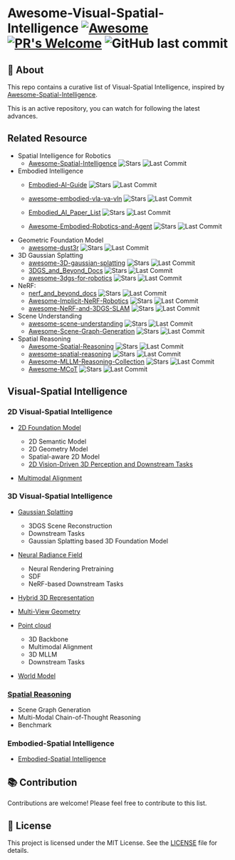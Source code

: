 # Awesome-Visual-Spatial-Intelligence [![Awesome](https://cdn.rawgit.com/sindresorhus/awesome/d7305f38d29fed78fa85652e3a63e154dd8e8829/media/badge.svg)](https://github.com/sindresorhus/awesome) [![PR's Welcome](https://img.shields.io/badge/PRs-welcome-brightgreen.svg?style=flat)](http://makeapullrequest.com) ![GitHub last commit](https://img.shields.io/github/last-commit/bobochow/Awesome-Visual-Spatial-Intelligence)

## 📖 About

This repo contains a curative list of Visual-Spatial Intelligence, inspired by [Awesome-Spatial-Intelligence](https://github.com/lif314/Awesome-Spatial-Intelligence).

This is an active repository, you can watch for following the latest advances.

## Related Resource
- Spatial Intelligence for Robotics
    - [Awesome-Spatial-Intelligence](https://github.com/lif314/Awesome-Spatial-Intelligence) ![Stars](https://img.shields.io/github/stars/lif314/Awesome-Spatial-Intelligence?style=social) ![Last Commit](https://img.shields.io/github/last-commit/lif314/Awesome-Spatial-Intelligence)
- Embodied Intelligence
    - [Embodied-AI-Guide](https://github.com/TianxingChen/Embodied-AI-Guide)  ![Stars](https://img.shields.io/github/stars/TianxingChen/Embodied-AI-Guide?style=social) ![Last Commit](https://img.shields.io/github/last-commit/TianxingChen/Embodied-AI-Guide)

    - [awesome-embodied-vla-va-vln](https://github.com/jonyzhang2023/awesome-embodied-vla-va-vln) ![Stars](https://img.shields.io/github/stars/jonyzhang2023/awesome-embodied-vla-va-vln?style=social) ![Last Commit](https://img.shields.io/github/last-commit/jonyzhang2023/awesome-embodied-vla-va-vln)

    - [Embodied_AI_Paper_List](https://github.com/HCPLab-SYSU/Embodied_AI_Paper_List) ![Stars](https://img.shields.io/github/stars/HCPLab-SYSU/Embodied_AI_Paper_List?style=social) ![Last Commit](https://img.shields.io/github/last-commit/HCPLab-SYSU/Embodied_AI_Paper_List)

    - [Awesome-Embodied-Robotics-and-Agent](https://github.com/zchoi/Awesome-Embodied-Robotics-and-Agent) ![Stars](https://img.shields.io/github/stars/zchoi/Awesome-Embodied-Robotics-and-Agent?style=social) ![Last Commit](https://img.shields.io/github/last-commit/zchoi/Awesome-Embodied-Robotics-and-Agent)
- Geometric Foundation Model
  - [awesome-dust3r](https://github.com/ruili3/awesome-dust3r) ![Stars](https://img.shields.io/github/stars/ruili3/awesome-dust3r?style=social) ![Last Commit](https://img.shields.io/github/last-commit/ruili3/awesome-dust3r)
- 3D Gaussian Splatting
  - [awesome-3D-gaussian-splatting](https://github.com/MrNeRF/awesome-3D-gaussian-splatting) ![Stars](https://img.shields.io/github/stars/MrNeRF/awesome-3D-gaussian-splatting?style=social) ![Last Commit](https://img.shields.io/github/last-commit/MrNeRF/awesome-3D-gaussian-splatting)
  - [3DGS_and_Beyond_Docs](https://github.com/yangjiheng/3DGS_and_Beyond_Docs) ![Stars](https://img.shields.io/github/stars/yangjiheng/3DGS_and_Beyond_Docs?style=social) ![Last Commit](https://img.shields.io/github/last-commit/yangjiheng/3DGS_and_Beyond_Docs)
  - [awesome-3dgs-for-robotics](https://github.com/dtc111111/awesome-3dgs-for-robotics) ![Stars](https://img.shields.io/github/stars/dtc111111/awesome-3dgs-for-robotics?style=social) ![Last Commit](https://img.shields.io/github/last-commit/dtc111111/awesome-3dgs-for-robotics)
- NeRF:
  - [nerf_and_beyond_docs](https://github.com/yangjiheng/nerf_and_beyond_docs) ![Stars](https://img.shields.io/github/stars/yangjiheng/nerf_and_beyond_docs?style=social) ![Last Commit](https://img.shields.io/github/last-commit/yangjiheng/nerf_and_beyond_docs)
  - [Awesome-Implicit-NeRF-Robotics](https://github.com/zubair-irshad/Awesome-Implicit-NeRF-Robotics) ![Stars](https://img.shields.io/github/stars/zubair-irshad/Awesome-Implicit-NeRF-Robotics?style=social) ![Last Commit](https://img.shields.io/github/last-commit/zubair-irshad/Awesome-Implicit-NeRF-Robotics)
  - [awesome-NeRF-and-3DGS-SLAM](https://github.com/3D-Vision-World/awesome-NeRF-and-3DGS-SLAM) ![Stars](https://img.shields.io/github/stars/3D-Vision-World/awesome-NeRF-and-3DGS-SLAM?style=social) ![Last Commit](https://img.shields.io/github/last-commit/3D-Vision-World/awesome-NeRF-and-3DGS-SLAM)
- Scene Understanding
  - [awesome-scene-understanding](https://github.com/bertjiazheng/awesome-scene-understanding) ![Stars](https://img.shields.io/github/stars/bertjiazheng/awesome-scene-understanding?style=social) ![Last Commit](https://img.shields.io/github/last-commit/bertjiazheng/awesome-scene-understanding)
  - [Awesome-Scene-Graph-Generation](https://github.com/ChocoWu/Awesome-Scene-Graph-Generation) ![Stars](https://img.shields.io/github/stars/ChocoWu/Awesome-Scene-Graph-Generation?style=social) ![Last Commit](https://img.shields.io/github/last-commit/ChocoWu/Awesome-Scene-Graph-Generation)
- Spatial Reasoning
  - [Awesome-Spatial-Reasoning](https://github.com/yyyybq/Awesome-Spatial-Reasoning) ![Stars](https://img.shields.io/github/stars/yyyybq/Awesome-Spatial-Reasoning?style=social) ![Last Commit](https://img.shields.io/github/last-commit/yyyybq/Awesome-Spatial-Reasoning)
  - [awesome-spatial-reasoning](https://github.com/arijitray1993/awesome-spatial-reasoning) ![Stars](https://img.shields.io/github/stars/arijitray1993/awesome-spatial-reasoning?style=social) ![Last Commit](https://img.shields.io/github/last-commit/arijitray1993/awesome-spatial-reasoning)
  - [Awesome-MLLM-Reasoning-Collection](https://github.com/lwpyh/Awesome-MLLM-Reasoning-Collection) ![Stars](https://img.shields.io/github/stars/lwpyh/Awesome-MLLM-Reasoning-Collection?style=social) ![Last Commit](https://img.shields.io/github/last-commit/lwpyh/Awesome-MLLM-Reasoning-Collection)
  - [Awesome-MCoT](https://github.com/yaotingwangofficial/Awesome-MCoT) ![Stars](https://img.shields.io/github/stars/yaotingwangofficial/Awesome-MCoT?style=social) ![Last Commit](https://img.shields.io/github/last-commit/yaotingwangofficial/Awesome-MCoT)
## Visual-Spatial Intelligence

### 2D Visual-Spatial Intelligence

- [2D Foundation Model](./topics/2D_Foundation_Model.md)
    - 2D Semantic Model
    - 2D Geometry Model
    - Spatial-aware 2D Model
    - [2D Vision-Driven 3D Perception and Downstream Tasks](./topics/2D_Downstream_Tasks.md)

- [Multimodal Alignment](./topics/Multimodal_Alignment.md)


### 3D Visual-Spatial Intelligence

- [Gaussian Splatting](./topics/Gaussian_Splatting.md)
    - 3DGS Scene Reconstruction
    - Downstream Tasks
    - Gaussian Splatting based 3D Foundation Model
- [Neural Radiance Field](./topics/Neural_Radiance_Field.md)
    - Neural Rendering Pretraining
    - SDF
    - NeRF-based Downstream Tasks
- [Hybrid 3D Representation](./topics/Hybrid_3D_Representation.md)

- [Multi-View Geometry](./topics/Multi-View_Geometry.md)

- [Point cloud](./topics/Point_cloud.md)
  - 3D Backbone
  - Multimodal Alignment
  - 3D MLLM
  - Downstream Tasks

- [World Model](./topics/World_Model.md)

### [Spatial Reasoning](./topics/Spatial_Reasoning.md)
- Scene Graph Generation
- Multi-Modal Chain-of-Thought Reasoning
- Benchmark

### Embodied-Spatial Intelligence

- [Embodied-Spatial Intelligence](./topics/Embodied_Spatial_Intelligence.md)

## 📚 Contribution

Contributions are welcome! Please feel free to contribute to this list.

## 📝 License

This project is licensed under the MIT License. See the [LICENSE](LICENSE) file for details.


